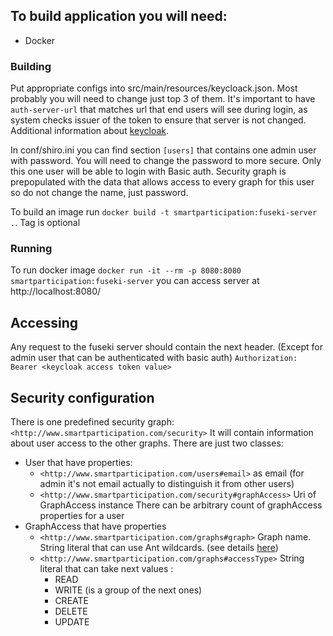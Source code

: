 ## To build application you will need:
* Docker

### Building
Put appropriate configs into src/main/resources/keycloack.json.
Most probably you will need to change just top 3 of them. 
It's important to have `auth-server-url` that matches url that end users will see during login, 
as system checks issuer of the token to ensure that server is not changed.
Additional information about [keycloak](https://www.keycloak.org/).   

In conf/shiro.ini you can find section `[users]` that contains one admin user with password.
You will need to change the password to more secure. 
Only this one user will be able to login with Basic auth. 
Security graph is prepopulated with the data that allows access to every graph for this user 
so do not change the name, just password.   

To build an image run `docker build -t smartparticipation:fuseki-server .`. Tag is optional

### Running
To run docker image `docker run -it --rm -p 8080:8080 smartparticipation:fuseki-server`
you can access server at http://localhost:8080/

## Accessing
Any request to the fuseki server should contain the next header. 
(Except for admin user that can be authenticated with basic auth)
`Authorization: Bearer <keycloak access token value>`

## Security configuration
There is one predefined security graph: `<http://www.smartparticipation.com/security>` 
It will contain information about user access to the other graphs. 
There are just two classes:
* User that have properties:
   * `<http://www.smartparticipation.com/users#email>` as email
   (for admin it's not email actually to distinguish it from other users)
   * `<http://www.smartparticipation.com/security#graphAccess>` Uri of GraphAccess instance
   There can be arbitrary count of graphAccess properties for a user
* GraphAccess that have properties
   * `<http://www.smartparticipation.com/graphs#graph>` Graph name. String literal that can use Ant wildcards. (see details [here](http://ant.apache.org/manual/dirtasks.html#patterns))
   * `<http://www.smartparticipation.com/graphs#accessType>` String literal that can take next values : 
      * READ
      * WRITE (is a group of the next ones)
      * CREATE
      * DELETE
      * UPDATE
      
